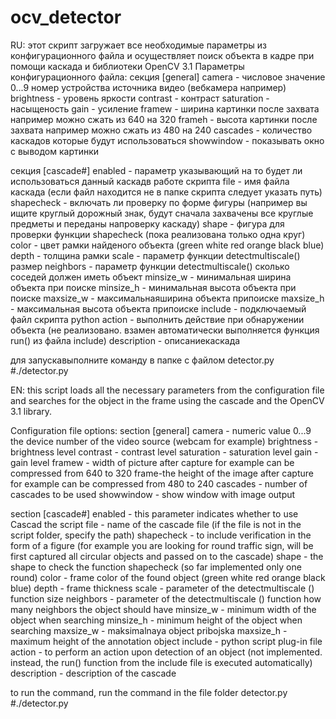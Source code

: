 # ocv_detector
RU:
этот скрипт загружает все необходимые параметры из конфигурационного файла и осуществляет поиск объекта в кадре при помощи каскада
и библиотеки OpenCV 3.1 
Параметры конфигурационного файла:
секция [general]
camera - числовое значение 0...9 номер устройства источника видео (вебкамера например)
brightness - уровень яркости
contrast - контраст
saturation - насыщеность
gain - усиление
framew - ширина картинки после захвата например можно сжать из 640 на 320
frameh - высота картинки после захвата например можно сжать из 480 на 240
cascades - количество каскадов которые будут использоваться
showwindow - показывать окно с выводом картинки

секция [cascade#]
enabled - параметр указывающий на то будет ли использоваться данный каскадв работе скрипта
file - имя файла каскада (если файл находится не в папке скрипта следует указать путь)
shapecheck - включать ли проверку по форме фигуры (например вы ищите круглый дорожный знак, будут сначала захвачены все круглые предметы
и переданы напроверку каскаду)
shape - фигура для проверки функции shapecheck (пока реализована только одна круг)
color - цвет рамки найденого объекта (green white red orange black blue)
depth - толщина рамки
scale - параметр функции detectmultiscale() размер
neighbors - параметр функции detectmultiscale() сколько соседей должен иметь объект
minsize_w - минимальная ширина объекта при поиске 
minsize_h - минимальная высота объекта при поиске
maxsize_w - максимальнаяширина объекта припоиске
maxsize_h - максимальная высота объекта припоиске
include - подключаемый файл скрипта python 
action - выполнить действие при обнаружении объекта (не реализовано. взамен автоматически выполняется функция run() из файла include)
description - описаниекаскада

для запускавыполните команду в папке с файлом detector.py
#./detector.py


EN:
this script loads all the necessary parameters from the configuration file and searches for the object
in the frame using the cascade and the OpenCV 3.1 library.

Configuration file options:
section [general]
camera - numeric value 0...9 the device number of the video source (webcam for example)
brightness - brightness level
contrast - contrast level
saturation - saturation level
gain - gain level
framew - width of picture after capture for example can be compressed from 640 to 320
frame-the height of the image after capture for example can be compressed from 480 to 240
cascades - number of cascades to be used
showwindow - show window with image output

section [cascade#]
enabled - this parameter indicates whether to use Cascad the script
file - name of the cascade file (if the file is not in the script folder, specify the path)
shapecheck - to include verification in the form of a figure (for example you are looking for round traffic sign, will be first captured all circular objects
and passed on to the cascade)
shape - the shape to check the function shapecheck (so far implemented only one round)
color - frame color of the found object (green white red orange black blue)
depth - frame thickness
scale - parameter of the detectmultiscale () function size
neighbors - parameter of the detectmultiscale () function how many neighbors the object should have
minsize_w - minimum width of the object when searching 
minsize_h - minimum height of the object when searching
maxsize_w - maksimalnaya object pribojska
maxsize_h - maximum height of the annotation object
include - python script plug-in file 
action - to perform an action upon detection of an object (not implemented. instead, the run() function from the include file is executed automatically)
description - description of the cascade

to run the command, run the command in the file folder detector.py
#./detector.py
